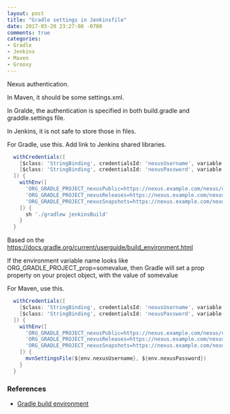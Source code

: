 ```yaml
---
layout: post
title: "Gradle settings in Jenkinsfile"
date: 2017-05-20 23:27:08 -0700
comments: true
categories: 
- Gradle
- Jenkins
- Maven
- Groovy
---
```


Nexus authentication.

In Maven, it should be some settings.xml.

In Gralde, the authentication is specified in both build.gradle and graddle.settings file.

In Jenkins, it is not safe to store those in files.

For Gradle, use this. Add link to Jenkins shared libraries.

``` groovy Nexus authentication for Gradle in Jenkinsfile.
  withCredentials([
    [$class: 'StringBinding', credentialsId: 'nexusUsername', variable: 'ORG_GRADLE_PROJECT_nexusUsername'],
    [$class: 'StringBinding', credentialsId: 'nexusPassword', variable: 'ORG_GRADLE_PROJECT_nexusPassword']
  ]) {
    withEnv([
      'ORG_GRADLE_PROJECT_nexusPublic=https://nexus.example.com/nexus/content/groups/public/',
      'ORG_GRADLE_PROJECT_nexusReleases=https://nexus.example.com/nexus/content/repositories/releases',
      'ORG_GRADLE_PROJECT_nexusSnapshots=https://nexus.example.com/nexus/content/repositories/snapshots'
    ]) {
      sh './gradlew jenkinsBuild'
    }
  }
```

Based on the https://docs.gradle.org/current/userguide/build_environment.html

If the environment variable name looks like ORG_GRADLE_PROJECT_prop=somevalue, then Gradle will set a prop property on your project object, with the value of somevalue

For Maven, use this.

``` groovy Nexus authentication for Maven in Jenkinsfile.
  withCredentials([
    [$class: 'StringBinding', credentialsId: 'nexusUsername', variable: 'nexusUsername'],
    [$class: 'StringBinding', credentialsId: 'nexusPassword', variable: 'nexusPassword']
  ]) {
    withEnv([
      'ORG_GRADLE_PROJECT_nexusPublic=https://nexus.example.com/nexus/content/groups/public/',
      'ORG_GRADLE_PROJECT_nexusReleases=https://nexus.example.com/nexus/content/repositories/releases',
      'ORG_GRADLE_PROJECT_nexusSnapshots=https://nexus.example.com/nexus/content/repositories/snapshots'
    ]) {
      mvnSettingsFile(${env.nexusUsername}, ${env.nexusPassword})
    }
  }
```

### References

* [Gradle build environment](https://docs.gradle.org/current/userguide/build_environment.html)